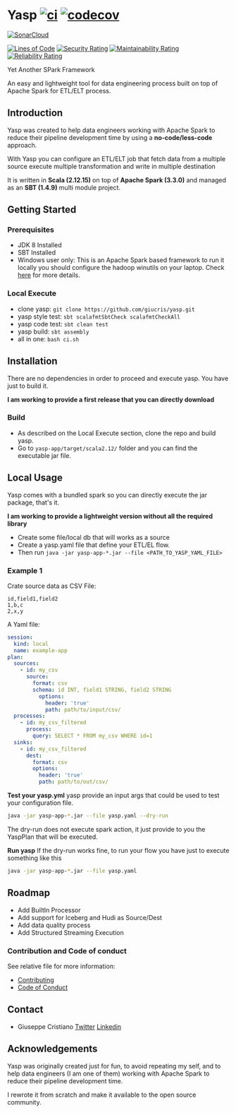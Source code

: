# Yasp [![ci](https://github.com/giucris/yasp/actions/workflows/ci.yml/badge.svg?branch=develop)](https://github.com/giucris/yasp/actions/workflows/ci.yml) [![codecov](https://codecov.io/gh/giucris/yasp/branch/main/graph/badge.svg)](https://codecov.io/gh/giucris/yasp) 

[![SonarCloud](https://sonarcloud.io/images/project_badges/sonarcloud-black.svg)](https://sonarcloud.io/summary/new_code?id=giucris_yasp)

[![Lines of Code](https://sonarcloud.io/api/project_badges/measure?project=giucris_yasp&metric=ncloc)](https://sonarcloud.io/summary/new_code?id=giucris_yasp) [![Security Rating](https://sonarcloud.io/api/project_badges/measure?project=giucris_yasp&metric=security_rating)](https://sonarcloud.io/summary/new_code?id=giucris_yasp) [![Maintainability Rating](https://sonarcloud.io/api/project_badges/measure?project=giucris_yasp&metric=sqale_rating)](https://sonarcloud.io/summary/new_code?id=giucris_yasp) [![Reliability Rating](https://sonarcloud.io/api/project_badges/measure?project=giucris_yasp&metric=reliability_rating)](https://sonarcloud.io/summary/new_code?id=giucris_yasp) 

Yet Another SPark Framework

An easy and lightweight tool for data engineering process built on top of Apache Spark for ETL/ELT process.

## Introduction

Yasp was created to help data engineers working with Apache Spark to reduce their pipeline development time by using a
**no-code/less-code** approach.

With Yasp you can configure an ETL/ELT job that fetch data from a multiple source execute multiple transformation and
write in multiple destination

It is written in **Scala (2.12.15)** on top of **Apache Spark (3.3.0)** and managed as an **SBT (1.4.9)** multi module
project.

## Getting Started

### Prerequisites

* JDK 8 Installed
* SBT Installed
* Windows user only: This is an Apache Spark based framework to run it locally you should configure the hadoop winutils
  on your laptop. Check [here](https://github.com/steveloughran/winutils) for more details.

### Local Execute

* clone yasp: `git clone https://github.com/giucris/yasp.git`
* yasp style test: `sbt scalafmtSbtCheck scalafmtCheckAll`  
* yasp code test: `sbt clean test`
* yasp build: `sbt assembly`
* all in one: `bash ci.sh`

## Installation

There are no dependencies in order to proceed and execute yasp. 
You have just to build it.

**I am working to provide a first release that you can directly download**

### Build

* As described on the Local Execute section, clone the repo and build yasp.
* Go to `yasp-app/target/scala2.12/` folder and you can find the executable jar file.

## Local Usage

Yasp comes with a bundled spark so you can directly execute the jar package, that's it. 

**I am working to provide a lightweight version without all the required library**

* Create some file/local db that will works as a source
* Create a yasp.yaml file that define your ETL/EL flow. 
* Then run `java -jar yasp-app-*.jar --file <PATH_TO_YASP_YAML_FILE>`

### Example 1

Crate source data as CSV File:
```
id,field1,field2
1,b,c
2,x,y
```
A Yaml file: 
```yaml
session:
  kind: local
  name: example-app
plan:
  sources:
    - id: my_csv
      source:
        format: csv
        schema: id INT, field1 STRING, field2 STRING
          options: 
            header: 'true'
            path: path/to/input/csv/
  processes:
    - id: my_csv_filtered
      process:
        query: SELECT * FROM my_csv WHERE id=1
  sinks:
    - id: my_csv_filtered
      dest:
        format: csv
        options: 
          header: 'true'
          path: path/to/out/csv/
```


**Test your yasp.yml** 
yasp provide an input args that could be used to test your configuration file. 

```bash
java -jar yasp-app-*.jar --file yasp.yaml --dry-run
```
The dry-run does not execute spark action, it just provide to you the YaspPlan that will be executed.

**Run yasp**
If the dry-run works fine, to run your flow you have just to execute something like this
```bash
java -jar yasp-app-*.jar --file yasp.yaml
```



## Roadmap

* Add BuiltIn Processor
* Add support for Iceberg and Hudi as Source/Dest
* Add data quality process
* Add Structured Streaming Execution

### Contribution and Code of conduct

See relative file for more information: 
* [Contributing](CONTRIBUTING.md)
* [Code of Conduct](CODE_OF_CONDUCT.md)

## Contact

- Giuseppe Cristiano [Twitter](https://twitter.com/giucristiano89) [Linkedin](https://www.linkedin.com/in/giuseppe-cristiano-developer/)

## Acknowledgements

Yasp was originally created just for fun, to avoid repeating my self, and to help data engineers (I am one of them)
working with Apache Spark to reduce their pipeline development time.

I rewrote it from scratch and make it available to the open source community.